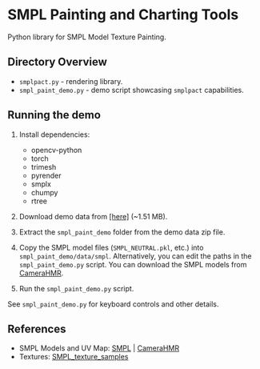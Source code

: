 # SMPL Painting and Charting Tools

Python library for SMPL Model Texture Painting.

## Directory Overview

- `smplpact.py` - rendering library.
- `smpl_paint_demo.py` - demo script showcasing `smplpact` capabilities.

## Running the demo

1. Install dependencies:
    - opencv-python
    - torch
    - trimesh
    - pyrender
    - smplx
    - chumpy
    - rtree

2. Download demo data from [[here]](https://stevens0-my.sharepoint.com/:u:/g/personal/jdibenes_stevens_edu/EVadG40Vl55LrrBOOEgR3QwBMa2V1Yj8xon_6uCwUPVs2Q?e=dwn0fd) (~1.51 MB).

3. Extract the `smpl_paint_demo` folder from the demo data zip file.

4. Copy the SMPL model files (`SMPL_NEUTRAL.pkl`, etc.) into `smpl_paint_demo/data/smpl`. Alternatively, you can edit the paths in the `smpl_paint_demo.py` script. You can download the SMPL models from [CameraHMR](https://camerahmr.is.tue.mpg.de/index.html).

5. Run the `smpl_paint_demo.py` script.

See `smpl_paint_demo.py` for keyboard controls and other details.

## References

- SMPL Models and UV Map: [SMPL](https://smpl.is.tue.mpg.de/) | [CameraHMR](https://camerahmr.is.tue.mpg.de/index.html)
- Textures: [SMPL_texture_samples](https://github.com/Meshcapade/SMPL_texture_samples)
